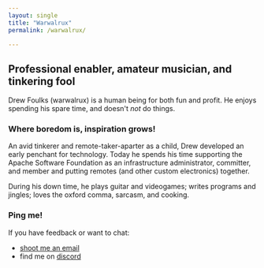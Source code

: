 ```yaml
---
layout: single
title: "Warwalrux"
permalink: /warwalrux/

---
```


## Professional enabler, amateur musician, and tinkering fool

Drew Foulks (warwalrux) is a human being for both fun and profit. He enjoys spending his spare time, and doesn't _not_ do things.


### Where boredom is, inspiration grows!

An avid tinkerer and remote-taker-aparter as a child, Drew developed an early penchant for technology. Today he spends his time supporting 
the Apache Software Foundation as an infrastructure administrator, committer, and member and putting remotes (and other custom electronics) together.

During his down time, he plays guitar and videogames; writes programs and jingles; loves the oxford comma, sarcasm, and cooking.


### Ping me!
If you have feedback or want to chat:
* [shoot me an email](mailto:dfoulks@voltpop.com)
* find me on [discord](https://discord.gg/yXRaC85Q)
